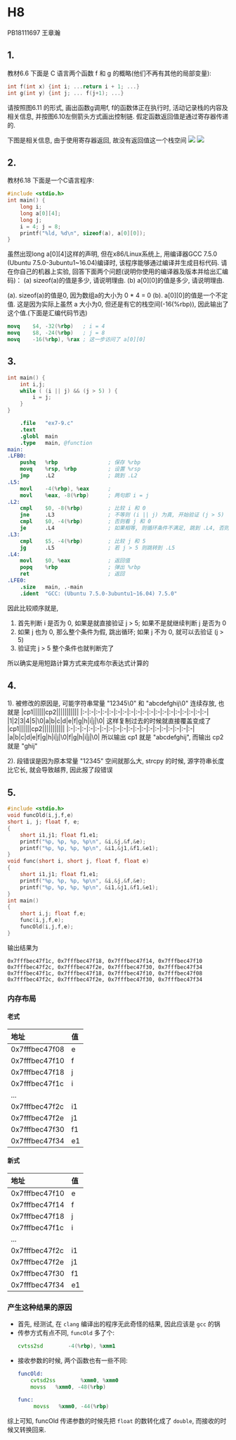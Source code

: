 # H8
PB18111697 王章瀚

## 1. 
教材6.6  下面是 C 语言两个函数 f 和 g 的概略(他们不再有其他的局部变量):
```c
int f(int x) {int i; ...return i + 1; ...}
int g(int y) {int j; ... f(j+1); ...}
```
请按照图6.11 的形式, 画出函数g调用f, f的函数体正在执行时, 活动记录栈的内容及相关信息, 并按图6.10左侧箭头方式画出控制链. 假定函数返回值是通过寄存器传递的. 

下图是相关信息, 由于使用寄存器返回, 故没有返回值这一个栈空间
![](1.1.png)
![](1.2.png)

## 2.
教材6.18 下面是一个C语言程序:
```c
#include <stdio.h>
int main() {
    long i;
    long a[0][4];
    long j;
    i = 4; j = 8;
    printf("%ld, %d\n", sizeof(a), a[0][0]);
}
```
虽然出现long a[0][4]这样的声明, 但在x86/Linux系统上, 用编译器GCC 7.5.0 (Ubuntu 7.5.0-3ubuntu1~16.04)编译时, 该程序能够通过编译并生成目标代码. 请在你自己的机器上实验, 回答下面两个问题(说明你使用的编译器及版本并给出汇编码)：
(a) sizeof(a)的值是多少, 请说明理由. 
(b) a[0][0]的值是多少, 请说明理由. 

(a). sizeof(a)的值是0, 因为数组a的大小为 0 * 4 = 0
(b). a[0][0]的值是一个不定值. 这是因为实际上虽然 a 大小为0, 但还是有它的栈空间(-16(%rbp)), 因此输出了这个值.(下面是汇编代码节选)

```s
movq    $4, -32(%rbp)   ; i = 4
movq    $8, -24(%rbp)   ; j = 8
movq    -16(%rbp), %rax ; 这一步访问了 a[0][0]
```

## 3.

```c
int main() {
    int i,j;
    while ( (i || j) && (j > 5) ) {
        i = j;
    }
}
```
```s
    .file   "ex7-9.c"
    .text
    .globl  main
    .type   main, @function
main:
.LFB0:
    pushq   %rbp                ; 保存 %rbp
    movq    %rsp, %rbp          ; 设置 %rsp
    jmp     .L2                 ; 跳到 .L2
.L5:
    movl    -4(%rbp), %eax      ; 
    movl    %eax, -8(%rbp)      ; 两句即 i = j
.L2:
    cmpl    $0, -8(%rbp)        ; 比较 i 和 0
    jne     .L3                 ; 不等则 (i || j) 为真, 开始验证 (j > 5)
    cmpl    $0, -4(%rbp)        ; 否则看 j 和 0
    je      .L4                 ; 如果相等, 则循环条件不满足, 跳到 .L4, 否则继续验证是否满足 (j > 5)
.L3:
    cmpl    $5, -4(%rbp)        ; 比较 j 和 5
    jg      .L5                 ; 若 j > 5 则跳转到 .L5
.L4:
    movl    $0, %eax            ; 返回值
    popq    %rbp                ; 弹出 %rbp
    ret                         ; 返回
.LFE0:
    .size   main, .-main
    .ident  "GCC: (Ubuntu 7.5.0-3ubuntu1~16.04) 7.5.0"
```

因此比较顺序就是, 
1. 首先判断 i 是否为 0, 如果是就直接验证 j > 5; 如果不是就继续判断 j 是否为 0
2. 如果 j 也为 0, 那么整个条件为假, 跳出循环; 如果 j 不为 0, 就可以去验证 (j > 5)
3. 验证完 j > 5 整个条件也就判断完了

所以确实是用短路计算方式来完成布尔表达式计算的


## 4.
1). 被修改的原因是, 可能字符串常量 "12345\0" 和 "abcdefghij\0" 连续存放, 也就是
|cp1||||||cp2|||||||||||
|:-|:-|:-|:-|:-|:-|:-|:-|:-|:-|:-|:-|:-|:-|:-|:-|:-|:-|:-|
|1|2|3|4|5|\0|a|b|c|d|e|f|g|h|i|j|\0|
这样复制过去的时候就直接覆盖变成了
|cp1||||||cp2|||||||||||
|:-|:-|:-|:-|:-|:-|:-|:-|:-|:-|:-|:-|:-|:-|:-|:-|:-|:-|:-|
|a|b|c|d|e|f|g|h|i|j|\0|f|g|h|i|j|\0|
所以输出 cp1 就是 "abcdefghij", 而输出 cp2 就是 "ghij"

2). 段错误是因为原本常量 "12345" 空间就那么大, strcpy 的时候, 源字符串长度比它长, 就会导致越界, 因此报了段错误

## 5.

```c
#include <stdio.h>
void funcOld(i,j,f,e)
short i, j; float f, e;
{
    short i1,j1; float f1,e1;
    printf("%p, %p, %p, %p\n", &i,&j,&f,&e);
    printf("%p, %p, %p, %p\n", &i1,&j1,&f1,&e1);
}
void func(short i, short j, float f, float e)
{
    short i1,j1; float f1,e1;
    printf("%p, %p, %p, %p\n", &i,&j,&f,&e);
    printf("%p, %p, %p, %p\n", &i1,&j1,&f1,&e1);
}
int main()
{
    short i,j; float f,e;
    func(i,j,f,e);
    funcOld(i,j,f,e);
}
```
输出结果为
```
0x7fffbec47f1c, 0x7fffbec47f18, 0x7fffbec47f14, 0x7fffbec47f10
0x7fffbec47f2c, 0x7fffbec47f2e, 0x7fffbec47f30, 0x7fffbec47f34
0x7fffbec47f1c, 0x7fffbec47f18, 0x7fffbec47f10, 0x7fffbec47f08
0x7fffbec47f2c, 0x7fffbec47f2e, 0x7fffbec47f30, 0x7fffbec47f34
```

### 内存布局
#### 老式
|地址|值|
|:-|:-|
|0x7fffbec47f08|e|
|0x7fffbec47f10|f|
|0x7fffbec47f18|j|
|0x7fffbec47f1c|i|
|...||
|0x7fffbec47f2c|i1|
|0x7fffbec47f2e|j1|
|0x7fffbec47f30|f1|
|0x7fffbec47f34|e1|

#### 新式
|地址|值|
|:-|:-|
|0x7fffbec47f10|e|
|0x7fffbec47f14|f|
|0x7fffbec47f18|j|
|0x7fffbec47f1c|i|
|...||
|0x7fffbec47f2c|i1|
|0x7fffbec47f2e|j1|
|0x7fffbec47f30|f1|
|0x7fffbec47f34|e1|

### 产生这种结果的原因
- 首先, 经测试, 在 `clang` 编译出的程序无此奇怪的结果, 因此应该是 `gcc` 的锅
- 传参方式有点不同, `funcOld` 多了个:
    ```asm
    cvtss2sd        -4(%rbp), %xmm1
    ```
- 接收参数的时候, 两个函数也有一些不同:
    ```asm
    funcOld:
        cvtsd2ss        %xmm0, %xmm0
        movss   %xmm0, -48(%rbp)

    func:
         movss   %xmm0, -44(%rbp)
    ```

综上可知, funcOld 传递参数的时候先把 `float` 的数转化成了 `double`, 而接收的时候又转换回来.
